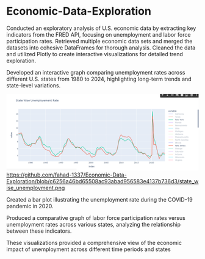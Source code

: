 # Economic-Data-Exploration 

Conducted an exploratory analysis of U.S. economic data by extracting key indicators from the FRED API, focusing on unemployment and labor force participation rates. Retrieved multiple economic data sets and merged the datasets into cohesive DataFrames for thorough analysis. Cleaned the data and utilized Plotly to create interactive visualizations for detailed trend exploration.


Developed an interactive graph comparing unemployment rates across different U.S. states from 1980 to 2024, highlighting long-term trends and state-level variations.

![state_wise](https://github.com/fahad-1337/Economic-Data-Exploration/blob/c6256a46bd65508ac93abad956583e4137b736d3/state_wise_unemployment.png)
https://github.com/fahad-1337/Economic-Data-Exploration/blob/c6256a46bd65508ac93abad956583e4137b736d3/state_wise_unemployment.png


Created a bar plot illustrating the unemployment rate during the COVID-19 pandemic in 2020.


Produced a comparative graph of labor force participation rates versus unemployment rates across various states, analyzing the relationship between these indicators.


These visualizations provided a comprehensive view of the economic impact of unemployment across different time periods and states
